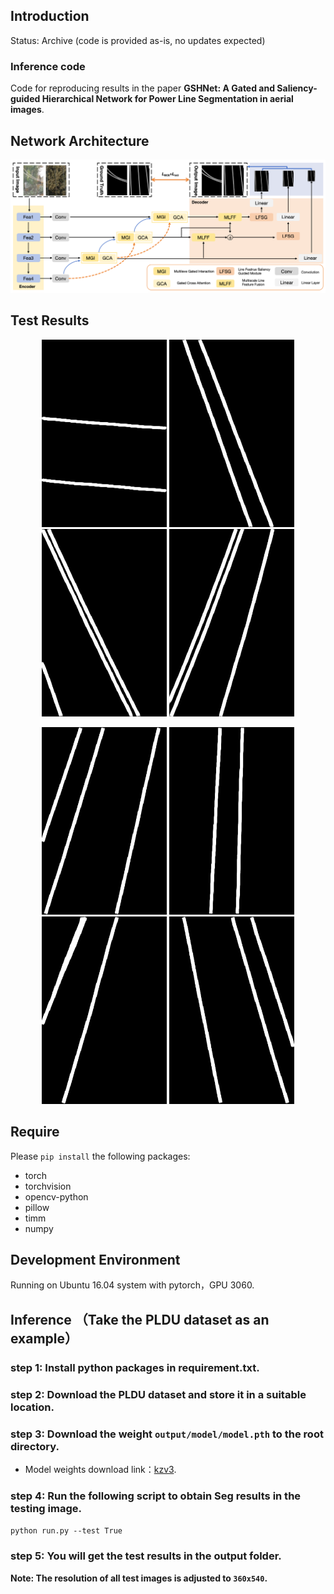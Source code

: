 ## Introduction
Status: Archive (code is provided as-is, no updates expected)
### Inference code
Code for reproducing results in the paper __GSHNet: A Gated and Saliency-guided Hierarchical Network for Power Line Segmentation in aerial images__.

## Network Architecture
![pipeline](https://github.com/DearPerpetual/GSHNet/blob/main/figure/fig1.png)

## Test Results
<p align="center">
  <img src="https://github.com/DearPerpetual/GSHNet/blob/main/figure/105.png" width="200"/>
  <img src="https://github.com/DearPerpetual/GSHNet/blob/main/figure/116.png" width="200"/>
  <img src="https://github.com/DearPerpetual/GSHNet/blob/main/figure/144.png" width="200"/>
  <img src="https://github.com/DearPerpetual/GSHNet/blob/main/figure/186.png" width="200"/>
</p>

<p align="center">
  <img src="https://github.com/DearPerpetual/GSHNet/blob/main/figure/218.png" width="200"/>
  <img src="https://github.com/DearPerpetual/GSHNet/blob/main/figure/59.png" width="200"/>
  <img src="https://github.com/DearPerpetual/GSHNet/blob/main/figure/446.png" width="200"/>
  <img src="https://github.com/DearPerpetual/GSHNet/blob/main/figure/376.png" width="200"/>
</p>


## Require
Please `pip install` the following packages:
- torch
- torchvision
- opencv-python
- pillow
- timm
- numpy

## Development Environment

Running on Ubuntu 16.04 system with pytorch，GPU 3060.

## Inference （Take the PLDU dataset as an example）
### step 1: Install python packages in requirement.txt.
### step 2: Download the PLDU dataset and store it in a suitable location.
### step 3: Download the weight `output/model/model.pth` to the root directory.
- Model weights download link：[kzv3](https://pan.baidu.com/s/1MidlYCwuZ-28I8FVnwf2JQ).
### step 4: Run the following script to obtain Seg results in the testing image.
  `python run.py --test True`
### step 5: You will get the test results in the output folder.
__Note: The resolution of all test images is adjusted to `360x540`.__
